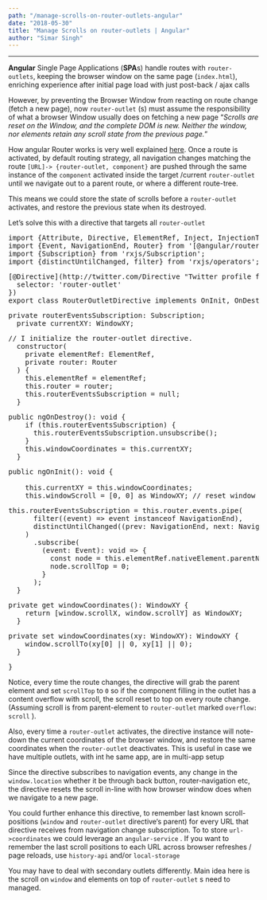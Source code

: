 ```yaml
---
path: "/manage-scrolls-on-router-outlets-angular"
date: "2018-05-30"
title: "Manage Scrolls on router-outlets | Angular"
author: "Simar Singh"
---
```


* * *

**Angular** Single Page Applications (**SPA**s) handle routes with `router-outlets`, keeping the browser window on the same page (`index.html`), enriching experience after initial page load with just post-back / ajax calls

However, by <span class="markup--quote markup--p-quote is-other" name="24f1c4d769fe" data-creator-ids="a31b1c2b9e8f">preventing the Browser Window from reacting on route change (fetch a new page), now `router-outlet` (s) must assume the responsibility of what a browser Window usually does on fetching a new page</span> “_Scrolls are reset on the Window, and the complete DOM is new. Neither the window, nor elements retain any scroll state from the previous page._”

How angular Router works is very well explained [here](https://vsavkin.com/angular-router-understanding-router-state-7b5b95a12eab). Once a route is activated, by default routing strategy, all navigation changes matching the route `[URL]-> {router-outlet, component}` are pushed through the same instance of the `component` activated inside the target /current `router-outlet` until we navigate out to a parent route, or where a different route-tree.

This means we could store the state of scrolls before a `router-outlet` activates, and restore the previous state when its destroyed.

Let’s solve this with a directive that targets all `router-outlet`

<pre name="c618" id="c618" class="graf graf--pre graf-after--p">import {Attribute, Directive, ElementRef, Inject, InjectionToken, OnDestroy, OnInit, Optional} from '[@angular/core](http://twitter.com/angular/core "Twitter profile for @angular/core")';  
import {Event, NavigationEnd, Router} from '[@angular/router](http://twitter.com/angular/router "Twitter profile for @angular/router")';  
import {Subscription} from 'rxjs/Subscription';  
import {distinctUntilChanged, filter} from 'rxjs/operators';</pre>

<pre name="1c75" id="1c75" class="graf graf--pre graf-after--pre">[@Directive](http://twitter.com/Directive "Twitter profile for @Directive")({  
  selector: 'router-outlet'  
})  
export class RouterOutletDirective implements OnInit, OnDestroy {</pre>

<pre name="4cf4" id="4cf4" class="graf graf--pre graf-after--pre">private routerEventsSubscription: Subscription;  
  private currentXY: WindowXY;</pre>

<pre name="715b" id="715b" class="graf graf--pre graf-after--pre">// I initialize the router-outlet directive.  
  constructor(  
    private elementRef: ElementRef,  
    private router: Router  
  ) {  
    this.elementRef = elementRef;  
    this.router = router;  
    this.routerEventsSubscription = null;  
  }</pre>

<pre name="a4b0" id="a4b0" class="graf graf--pre graf-after--pre">public ngOnDestroy(): void {  
    if (this.routerEventsSubscription) {  
      this.routerEventsSubscription.unsubscribe();  
    }  
    this.windowCoordinates = this.currentXY;  
  }</pre>

<pre name="b058" id="b058" class="graf graf--pre graf-after--pre">public ngOnInit(): void {  

    this.currentXY = this.windowCoordinates;  
    this.windowScroll = [0, 0] as WindowXY; // reset window scroll</pre>

<pre name="55cb" id="55cb" class="graf graf--pre graf-after--pre">this.routerEventsSubscription = this.router.events.pipe(  
      filter((event) => event instanceof NavigationEnd),  
      distinctUntilChanged((prev: NavigationEnd, next: NavigationEnd) => next && next.url === prev.url)  
    )  
      .subscribe(  
        (event: Event): void => {  
          const node = this.elementRef.nativeElement.parentNode;  
          node.scrollTop = 0;  
        }  
      );  
  }</pre>

<pre name="45db" id="45db" class="graf graf--pre graf-after--pre">private get windowCoordinates(): WindowXY {  
    return [window.scrollX, window.scrollY] as WindowXY;  
  }</pre>

<pre name="1ea2" id="1ea2" class="graf graf--pre graf-after--pre">private set windowCoordinates(xy: WindowXY): WindowXY {  
    window.scrollTo(xy[0] || 0, xy[1] || 0);  
  }</pre>

<pre name="dc59" id="dc59" class="graf graf--pre graf-after--pre">}</pre>

Notice, every time the route changes, the directive will grab the parent element and set `scrollTop` to `0` so if the component filling in the outlet has a content overflow with scroll, the scroll reset to top on every route change. (Assuming scroll is from parent-element to `router-outlet` marked `overflow: scroll` ).

Also, every time a `router-outlet` activates, the directive instance will note-down the current coordinates of the browser window, and restore the same coordinates when the `router-outlet` deactivates. This is useful in case we have multiple outlets, with int he same app, are in multi-app setup

Since the directive subscribes to navigation events, any change in the `window.location` whether it be through back button, router-navigation etc, the directive resets the scroll in-line with how browser window does when we navigate to a new page.

You could further enhance this directive, to remember last known scroll-positions (`window` and `router-outlet` directive‘s parent) for every URL that directive receives from navigation change subscription. To to store `url->coordinates` we could leverage an `angular-service` . If you want to remember the last scroll positions to each URL across browser refreshes / page reloads, use `history-api` and/or `local-storage`

You may have to deal with secondary outlets differently. Main idea here is the scroll on `window` and elements on top of `router-outlet` s need to managed.
